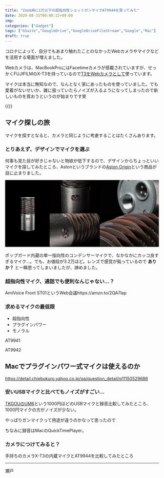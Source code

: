 ```yaml
---
title: "Zoom用に1万以下の超指向性ショットガンマイクAT9944を買ってみた"
date: 2020-08-31T00:00:22+09:00
img: 
categories: ["Gadget"]
tags: ["GSuite","GoogleDrive","GoogleDriveFileStream","Google","Mac"]
draft: true
---
```


コロナによって、自分でもあまり触れたことのなかったWebカメラやマイクなどを活用する場面が増えました。

Webカメラは、MacBookProにはFacetimeカメラが搭載されていますが、せっかくFUJIFILMのX-T3を持っているので[T3をWebカメラとして](https://2001y.me/blog/camera)使っています。

マイクは本当に無知なので、なんとなく家にあったものを使っていました。でも愛着がないせいか、雑に扱っていたらノイズが入るようになってしまったので新しいものを買おうというのが始まりです笑

{{<ad>}}

## マイク探しの旅

マイクを探すとなると、カメラと同じように考慮することはたくさんあります。

### とりあえず、デザインでマイクを選ぶ

何事も見た目が好きじゃないと物欲が低下するので、デザインからちょっといいマイクを探してみたところ、Astonというブランドの[Aston Origin](https://amzn.to/32GlaJQ)という商品が目に止まりました。

![](../../../images/ast-origin.jpg)

ポップガード内蔵の単一指向性のコンデンサーマイクで、なかなかにカッコ良すぎるマイク...。でも、お値段が3.2万ほど。レンズで感覚が鈍っているので **ありか？** と一瞬思ってしまいましたが、諦めました。

### 超指向性マイク、通話でも便利なんじゃない...？

AmiVoice Front ST01というWeb会議https://amzn.to/2QA7lap

### 求めるマイクの最低限

- 超指向性
- プラグインパワー
- モノラル

AT9941

AT9942

## Macでプラグインパワー式マイクは使えるのか

https://detail.chiebukuro.yahoo.co.jp/qa/question_detail/q11150529686

### 安いUSBマイクと比べてもノイズがすごい...

[TKGOUのUM6](https://amzn.to/3brbgQq)という1000円ほどのUSBマイクと録音比較してみたところ、1000円マイクの方がノイズが少ない。

やっぱりガンマイクって用途が違うのかなって思ったので

ちなみに録音はMacのQuickTimePlayer。



### カメラにつけてみると？

手持ちのカメラX-T3の内蔵マイクとAT9944を比較してみたところ

***

瀬戸